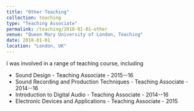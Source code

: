 ```yaml
---
title: "Other Teaching"
collection: teaching
type: "Teaching Associate"
permalink: /teaching/2018-01-01-other
venue: "Queen Mary University of London, Teaching"
date: 2018-01-01
location: "London, UK"
---
```


I was involved in a range of teaching course, including

* Sound Design - Teaching Associate - 2015--16
* Sound Recording and Production Techniques - Teaching Associate - 2014--16
* Introduction to Digital Audio - Teaching Associate - 2014--16
* Electronic Devices and Applications - Teaching Associate - 2015